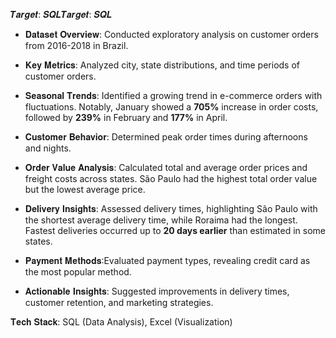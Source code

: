 𝑻𝒂𝒓𝒈𝒆𝒕: 𝑺𝑸𝑳𝑻𝒂𝒓𝒈𝒆𝒕: 𝑺𝑸𝑳

- 𝐃𝐚𝐭𝐚𝐬𝐞𝐭 𝐎𝐯𝐞𝐫𝐯𝐢𝐞𝐰: Conducted exploratory analysis on customer orders from 2016-2018 in Brazil.

- 𝐊𝐞𝐲 𝐌𝐞𝐭𝐫𝐢𝐜𝐬: Analyzed city, state distributions, and time periods of customer orders.

- 𝐒𝐞𝐚𝐬𝐨𝐧𝐚𝐥 𝐓𝐫𝐞𝐧𝐝𝐬: Identified a growing trend in e-commerce orders with fluctuations. Notably, January showed a **705%** increase in order costs, followed by **239%** in February and **177%** in April.

- 𝐂𝐮𝐬𝐭𝐨𝐦𝐞𝐫 𝐁𝐞𝐡𝐚𝐯𝐢𝐨𝐫: Determined peak order times during afternoons and nights.

- 𝐎𝐫𝐝𝐞𝐫 𝐕𝐚𝐥𝐮𝐞 𝐀𝐧𝐚𝐥𝐲𝐬𝐢𝐬: Calculated total and average order prices and freight costs across states. São Paulo had the highest total order value but the lowest average price.

- 𝐃𝐞𝐥𝐢𝐯𝐞𝐫𝐲 𝐈𝐧𝐬𝐢𝐠𝐡𝐭𝐬: Assessed delivery times, highlighting São Paulo with the shortest average delivery time, while Roraima had the longest. Fastest deliveries occurred up to **20 days earlier** than estimated in some states.

- 𝐏𝐚𝐲𝐦𝐞𝐧𝐭 𝐌𝐞𝐭𝐡𝐨𝐝𝐬:Evaluated payment types, revealing credit card as the most popular method.

- 𝐀𝐜𝐭𝐢𝐨𝐧𝐚𝐛𝐥𝐞 𝐈𝐧𝐬𝐢𝐠𝐡𝐭𝐬: Suggested improvements in delivery times, customer retention, and marketing strategies.

𝐓𝐞𝐜𝐡 𝐒𝐭𝐚𝐜𝐤: SQL (Data Analysis), Excel (Visualization) 

